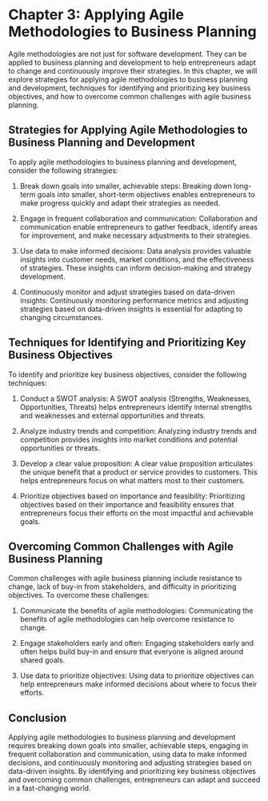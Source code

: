 Chapter 3: Applying Agile Methodologies to Business Planning
============================================================

Agile methodologies are not just for software development. They can be applied to business planning and development to help entrepreneurs adapt to change and continuously improve their strategies. In this chapter, we will explore strategies for applying agile methodologies to business planning and development, techniques for identifying and prioritizing key business objectives, and how to overcome common challenges with agile business planning.

Strategies for Applying Agile Methodologies to Business Planning and Development
--------------------------------------------------------------------------------

To apply agile methodologies to business planning and development, consider the following strategies:

1. Break down goals into smaller, achievable steps: Breaking down long-term goals into smaller, short-term objectives enables entrepreneurs to make progress quickly and adapt their strategies as needed.

2. Engage in frequent collaboration and communication: Collaboration and communication enable entrepreneurs to gather feedback, identify areas for improvement, and make necessary adjustments to their strategies.

3. Use data to make informed decisions: Data analysis provides valuable insights into customer needs, market conditions, and the effectiveness of strategies. These insights can inform decision-making and strategy development.

4. Continuously monitor and adjust strategies based on data-driven insights: Continuously monitoring performance metrics and adjusting strategies based on data-driven insights is essential for adapting to changing circumstances.

Techniques for Identifying and Prioritizing Key Business Objectives
-------------------------------------------------------------------

To identify and prioritize key business objectives, consider the following techniques:

1. Conduct a SWOT analysis: A SWOT analysis (Strengths, Weaknesses, Opportunities, Threats) helps entrepreneurs identify internal strengths and weaknesses and external opportunities and threats.

2. Analyze industry trends and competition: Analyzing industry trends and competition provides insights into market conditions and potential opportunities or threats.

3. Develop a clear value proposition: A clear value proposition articulates the unique benefit that a product or service provides to customers. This helps entrepreneurs focus on what matters most to their customers.

4. Prioritize objectives based on importance and feasibility: Prioritizing objectives based on their importance and feasibility ensures that entrepreneurs focus their efforts on the most impactful and achievable goals.

Overcoming Common Challenges with Agile Business Planning
---------------------------------------------------------

Common challenges with agile business planning include resistance to change, lack of buy-in from stakeholders, and difficulty in prioritizing objectives. To overcome these challenges:

1. Communicate the benefits of agile methodologies: Communicating the benefits of agile methodologies can help overcome resistance to change.

2. Engage stakeholders early and often: Engaging stakeholders early and often helps build buy-in and ensure that everyone is aligned around shared goals.

3. Use data to prioritize objectives: Using data to prioritize objectives can help entrepreneurs make informed decisions about where to focus their efforts.

Conclusion
----------

Applying agile methodologies to business planning and development requires breaking down goals into smaller, achievable steps, engaging in frequent collaboration and communication, using data to make informed decisions, and continuously monitoring and adjusting strategies based on data-driven insights. By identifying and prioritizing key business objectives and overcoming common challenges, entrepreneurs can adapt and succeed in a fast-changing world.
